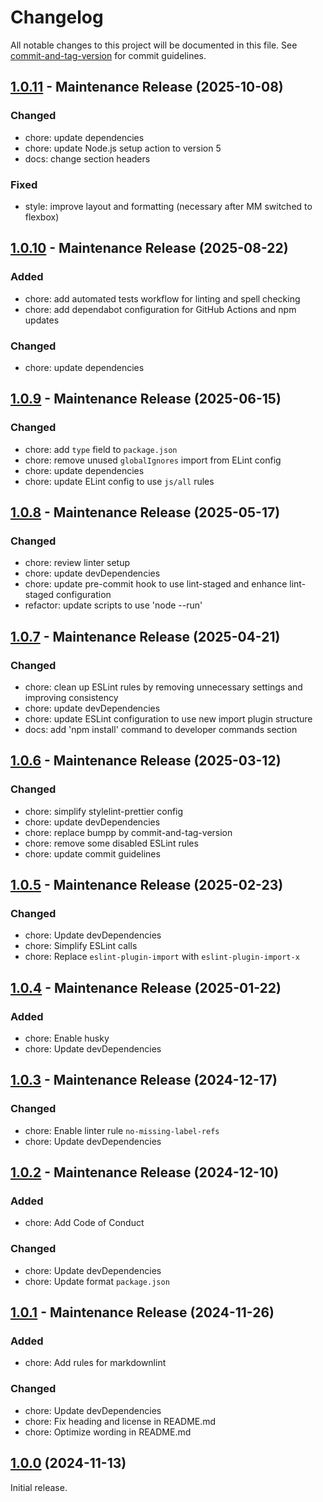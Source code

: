 # Changelog

All notable changes to this project will be documented in this file. See [commit-and-tag-version](https://github.com/absolute-version/commit-and-tag-version) for commit guidelines.

## [1.0.11](https://github.com/KristjanESPERANTO/MMM-Forum/compare/v1.0.10...v1.0.11) - Maintenance Release (2025-10-08)

### Changed

- chore: update dependencies
- chore: update Node.js setup action to version 5
- docs: change section headers

### Fixed

- style: improve layout and formatting (necessary after MM switched to flexbox)

## [1.0.10](https://github.com/KristjanESPERANTO/MMM-Forum/compare/v1.0.9...v1.0.10) - Maintenance Release (2025-08-22)

### Added

- chore: add automated tests workflow for linting and spell checking
- chore: add dependabot configuration for GitHub Actions and npm updates

### Changed

- chore: update dependencies

## [1.0.9](https://github.com/KristjanESPERANTO/MMM-Forum/compare/v1.0.8...v1.0.9) - Maintenance Release (2025-06-15)

### Changed

- chore: add `type` field to `package.json`
- chore: remove unused `globalIgnores` import from ELint config
- chore: update dependencies
- chore: update ELint config to use `js/all` rules

## [1.0.8](https://github.com/KristjanESPERANTO/MMM-Forum/compare/v1.0.7...v1.0.8) - Maintenance Release (2025-05-17)

### Changed

- chore: review linter setup
- chore: update devDependencies
- chore: update pre-commit hook to use lint-staged and enhance lint-staged configuration
- refactor: update scripts to use 'node --run'

## [1.0.7](https://github.com/KristjanESPERANTO/MMM-Forum/compare/v1.0.6...v1.0.7) - Maintenance Release (2025-04-21)

### Changed

- chore: clean up ESLint rules by removing unnecessary settings and improving consistency
- chore: update devDependencies
- chore: update ESLint configuration to use new import plugin structure
- docs: add 'npm install' command to developer commands section

## [1.0.6](https://github.com/KristjanESPERANTO/MMM-Forum/compare/v1.0.5...v1.0.6) - Maintenance Release (2025-03-12)

### Changed

- chore: simplify stylelint-prettier config
- chore: update devDependencies
- chore: replace bumpp by commit-and-tag-version
- chore: remove some disabled ESLint rules
- chore: update commit guidelines

## [1.0.5](https://github.com/KristjanESPERANTO/MMM-Forum/compare/v1.0.4...v1.0.5) - Maintenance Release (2025-02-23)

### Changed

- chore: Update devDependencies
- chore: Simplify ESLint calls
- chore: Replace `eslint-plugin-import` with `eslint-plugin-import-x`

## [1.0.4](https://github.com/KristjanESPERANTO/MMM-Forum/compare/v1.0.3...v1.0.4) - Maintenance Release (2025-01-22)

### Added

- chore: Enable husky
- chore: Update devDependencies

## [1.0.3](https://github.com/KristjanESPERANTO/MMM-Forum/compare/v1.0.2...v1.0.3) - Maintenance Release (2024-12-17)

### Changed

- chore: Enable linter rule `no-missing-label-refs`
- chore: Update devDependencies

## [1.0.2](https://github.com/KristjanESPERANTO/MMM-Forum/compare/v1.0.1...v1.0.2) - Maintenance Release (2024-12-10)

### Added

- chore: Add Code of Conduct

### Changed

- chore: Update devDependencies
- chore: Update format `package.json`

## [1.0.1](https://github.com/KristjanESPERANTO/MMM-Forum/compare/v1.0.0...v1.0.1) - Maintenance Release (2024-11-26)

### Added

- chore: Add rules for markdownlint

### Changed

- chore: Update devDependencies
- chore: Fix heading and license in README.md
- chore: Optimize wording in README.md

## [1.0.0](https://github.com/KristjanESPERANTO/MMM-Forum/releases/tag/v1.0.0) (2024-11-13)

Initial release.
